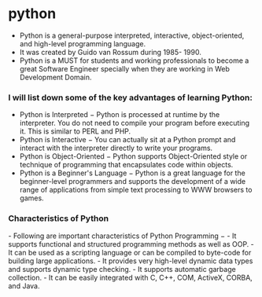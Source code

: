 # python
- Python is a general-purpose interpreted, interactive, object-oriented, and high-level programming language. 
- It was created by Guido van Rossum during 1985- 1990.
- Python is a MUST for students and working professionals to become a great Software Engineer specially when they are working in Web Development Domain. 

<h3>I will list down some of the key advantages of learning Python:</h3>

- Python is Interpreted − Python is processed at runtime by the interpreter. You do not need to compile your program before executing it. This is similar to PERL and PHP.
- Python is Interactive − You can actually sit at a Python prompt and interact with the interpreter directly to write your programs.
- Python is Object-Oriented − Python supports Object-Oriented style or technique of programming that encapsulates code within objects.
- Python is a Beginner's Language − Python is a great language for the beginner-level programmers and supports the development of a wide range of applications from simple text processing to WWW browsers to games.

<h3> Characteristics of Python</h3>
- Following are important characteristics of Python Programming −
- It supports functional and structured programming methods as well as OOP.
- It can be used as a scripting language or can be compiled to byte-code for building large applications.
- It provides very high-level dynamic data types and supports dynamic type checking.
- It supports automatic garbage collection.
- It can be easily integrated with C, C++, COM, ActiveX, CORBA, and Java.
